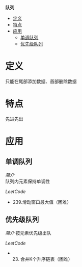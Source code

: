 **队列**
- [定义](#定义)
- [特点](#特点)
- [应用](#应用)
  - [单调队列](#单调队列)
  - [优先级队列](#优先级队列)
  
# 定义 #
只能在尾部添加数据、首部删除数据

# 特点 #
先进先出

# 应用 #
## 单调队列 ##
*简介*  
队列内元素保持单调性

*LeetCode*
- 239.滑动窗口最大值（困难）
  
## 优先级队列 ##
*简介*
按元素优先级出队

*LeetCode*
- 23. 合并K个升序链表（困难）